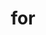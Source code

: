 ---
category: 3-letters
denotation: null
name: for
reference_link: https://www.etymonline.com/word/for
root_language: null
root_name: null
title: for
type: free
word_sums:
- respelling: for
  sum: 'For + '
---